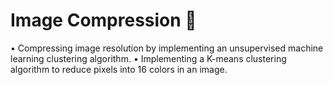 # Image Compression :wrench:
•	Compressing image resolution by implementing an unsupervised machine learning clustering algorithm.
•	Implementing a K-means clustering algorithm to reduce pixels into 16 colors in an image. 
